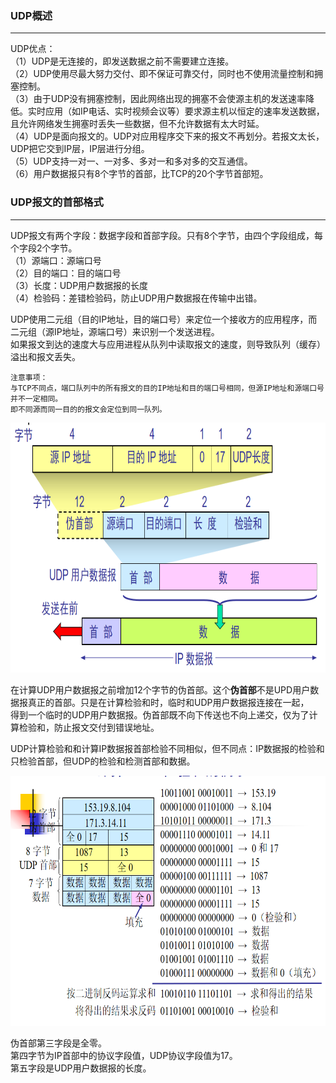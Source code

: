 ### UDP概述

----------
UDP优点：  
（1）UDP是无连接的，即发送数据之前不需要建立连接。  
（2）UDP使用尽最大努力交付、即不保证可靠交付，同时也不使用流量控制和拥塞控制。  
（3）由于UDP没有拥塞控制，因此网络出现的拥塞不会使源主机的发送速率降低。实时应用（如IP电话、实时视频会议等）要求源主机以恒定的速率发送数据，  
且允许网络发生拥塞时丢失一些数据，但不允许数据有太大时延。  
（4）UDP是面向报文的。UDP对应用程序交下来的报文不再划分。若报文太长，UDP把它交到IP层，IP层进行分组。  
（5）UDP支持一对一、一对多、多对一和多对多的交互通信。  
（6）用户数据报只有8个字节的首部，比TCP的20个字节首部短。  

### UDP报文的首部格式 

--------------------
UDP报文有两个字段：数据字段和首部字段。只有8个字节，由四个字段组成，每个字段2个字节。  
（1）源端口：源端口号  
（2）目的端口：目的端口号  
（3）长度：UDP用户数据报的长度  
（4）检验码：差错检验码，防止UDP用户数据报在传输中出错。  

UDP使用二元组（目的IP地址，目的端口号）来定位一个接收方的应用程序，而二元组（源IP地址，源端口号）来识别一个发送进程。  
如果报文到达的速度大与应用进程从队列中读取报文的速度，则导致队列（缓存）溢出和报文丢失。  
```
注意事项：
与TCP不同点，端口队列中的所有报文的目的IP地址和目的端口号相同，但源IP地址和源端口号并不一定相同。 
即不同源而同一目的的报文会定位到同一队列。
```

<img src="./imgs/UDP用户数据报的首部和伪首部.png" width="800" height="400"  alt="UDP用户数据报的首部和伪首部" >

在计算UDP用户数据报之前增加12个字节的伪首部。这个**伪首部**不是UPD用户数据报真正的首部。只是在计算检验和时，临时和UDP用户数据报连接在一起，  
得到一个临时的UDP用户数据报。伪首部既不向下传送也不向上递交，仅为了计算检验和，防止报文交付到错误地址。  

UDP计算检验和和计算IP数据报首部检验不同相似，但不同点：IP数据报的检验和只检验首部，但UDP的检验和检测首部和数据。  

<img src="./imgs/计算 UDP 检验和的例子.png" width="800" height="400"  alt="计算 UDP 检验和的例子" >

伪首部第三字段是全零。  
第四字节为IP首部中的协议字段值，UDP协议字段值为17。  
第五字段是UDP用户数据报的长度。  
